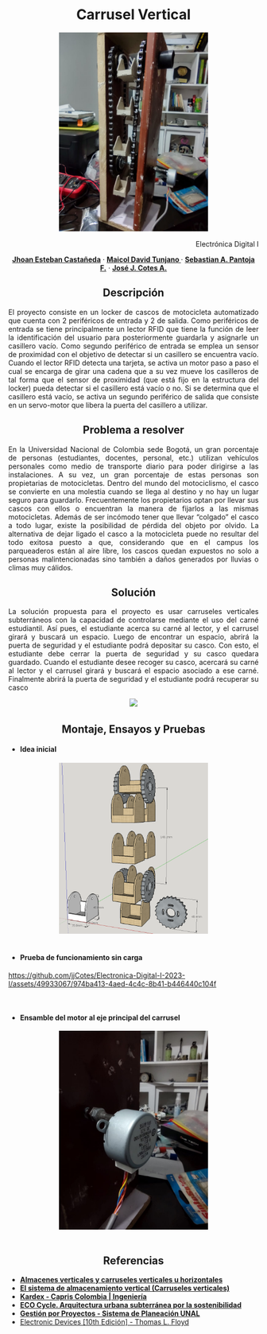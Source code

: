 
<h1 align="center">Carrusel Vertical</h1>

<div align="center">
    <img src="resources_rm/Structure.jpeg", width="300">
</div>

<p align="right"> Electrónica Digital I </p>
<p align="center">
    <a href="https://www.instagram.com/esteban_625/"><strong>Jhoan Esteban Castañeda</strong></a>
    ·
    <a href="https://www.instagram.com/maicoltunjano13/"><strong>Maicol David Tunjano </strong></a>
    ·
    <a href="https://www.instagram.com/sebaspantojaf/"><strong>Sebastian A. Pantoja F.</strong></a>
    ·
    <a href="https://www.instagram.com/jj_cotes/"><strong>José J. Cotes A.</strong></a> <!--https://github.com/jjCotes/-->
</p>

<h2 align="center">Descripción</h2>
<p align="justify"> 
    El proyecto consiste en un locker de cascos de motocicleta automatizado que cuenta con 2 periféricos de entrada y 2 de salida. Como periféricos de entrada se tiene principalmente un lector RFID que tiene la función de leer la identificación del usuario para posteriormente guardarla y asignarle un casillero vacío. Como segundo periférico de entrada se emplea un sensor de proximidad con el objetivo de detectar si un casillero se encuentra vacío. Cuando el lector RFID detecta una tarjeta, se activa un motor paso a paso el cual se encarga de girar una cadena que a su vez mueve los casilleros de tal forma que el sensor de proximidad (que está fijo en la estructura del locker) pueda detectar si el casillero está vacío o no. Si se determina que el casillero está vacío, se activa un segundo periférico de salida que consiste en un servo-motor que libera la puerta del casillero a utilizar.
</p>

<h2 align="center">Problema a resolver</h2>
<p align="justify" align="justify"> 
    En la Universidad Nacional de Colombia sede Bogotá, un gran porcentaje de personas (estudiantes, docentes, personal, etc.) utilizan vehículos personales como medio de transporte diario para poder dirigirse a las instalaciones. A su vez, un gran porcentaje de estas personas son propietarias de motocicletas. 
Dentro del mundo del motociclismo, el casco se convierte en una molestia cuando se llega al destino y no hay un lugar seguro para guardarlo. Frecuentemente los propietarios optan por llevar sus cascos con ellos o encuentran la manera de fijarlos a las mismas motocicletas. Además de ser incómodo tener que llevar “colgado” el casco a todo lugar, existe la posibilidad de pérdida del objeto por olvido. La alternativa de dejar ligado el casco a la motocicleta puede no resultar del todo exitosa puesto a que, considerando que en el campus los parqueaderos están al aire libre, los cascos quedan expuestos no solo a personas malintencionadas sino también a daños generados por lluvias o climas muy cálidos.
</p>

<h2 align="center">Solución</h2>
<p align="justify">
    La solución propuesta para el proyecto es usar carruseles verticales subterráneos con la capacidad de controlarse mediante el uso del carné estudiantil. Así pues, el estudiante acerca su carné al lector, y el carrusel girará y buscará un espacio. Luego de encontrar un espacio, abrirá la puerta de seguridad y el estudiante podrá depositar su casco. Con esto, el estudiante debe cerrar la puerta de seguridad y su casco quedara guardado. Cuando el estudiante desee recoger su casco, acercará su carné al lector y el carrusel girará y buscará el espacio asociado a ese carné. Finalmente abrirá la puerta de seguridad y el estudiante podrá recuperar su casco
</p>

<div align="center">
    <img src="resources_rm/Karrusell-showing-model.gif", width="300">
</div>

<h2 align="center">Montaje, Ensayos y Pruebas</h2>

- <h4>Idea inicial</h4>
<div align="center">
    <img src="resources_rm/3D model.png", width="300">
</div><br>

- <h4>Prueba de funcionamiento sin carga</h4>

https://github.com/jjCotes/Electronica-Digital-I-2023-I/assets/49933067/974ba413-4aed-4c4c-8b41-b446440c104f

<br>

- <h4>Ensamble del motor al eje principal del carrusel</h4>
<div align="center">
    <img src="resources_rm/Motor-assembly.jpeg", width="300">
</div><br>


<h2 align="center">Referencias</h2>

- <a href="https://www.mecalux.com.co/manual-almacenaje/sistemas-de-almacenaje/almacen-%20vertical-carrusel-horizontal"><strong>Almacenes verticales y carruseles verticales u horizontales</strong></a>
- <a href="https://zonalogistica.com/el-sistema-de-almacenamiento-vertical-carruseles-verticales/"><strong>El sistema de almacenamiento vertical (Carruseles verticales)</strong></a>
- <a href="https://ingenieria.capris.com.co/kardex-2/"><strong>Kardex - Capris Colombia | Ingeniería</strong></a>
- <a href="https://arquitecturayempresa.es/noticia/eco-cycle-arquitectura-urbana-subterranea-por-la-sostenibilidad"><strong>ECO Cycle. Arquitectura urbana subterránea por la sostenibilidad</strong></a>
- <a href="http://planeacion.unal.edu.co/menu-principal/sistema-de-planeacion/gestion-por-proyectos/"><strong>Gestión por Proyectos - Sistema de Planeación UNAL</strong></a>
- <a href="https://www.amazon.com/Electronic-Devices-Thomas-L-Floyd/dp/1292222999">Electronic Devices [10th Edición] - Thomas L. Floyd<strong></strong></a>

